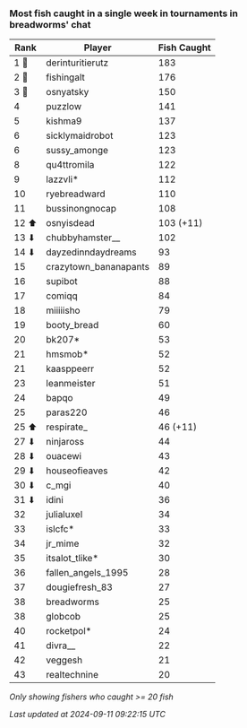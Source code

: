### Most fish caught in a single week in tournaments in breadworms' chat
| Rank | Player | Fish Caught |
|------|--------|-----------|
| 1 🥇  | derinturitierutz  | 183 |
| 2 🥈  | fishingalt  | 176 |
| 3 🥉  | osnyatsky  | 150 |
| 4  | puzzlow  | 141 |
| 5  | kishma9  | 137 |
| 6  | sicklymaidrobot  | 123 |
| 6  | sussy_amonge  | 123 |
| 8  | qu4ttromila  | 122 |
| 9  | lazzvli*  | 112 |
| 10  | ryebreadward  | 110 |
| 11  | bussinongnocap  | 108 |
| 12 ⬆ | osnyisdead  | 103 (+11) |
| 13 ⬇ | chubbyhamster__  | 102 |
| 14 ⬇ | dayzedinndaydreams  | 93 |
| 15  | crazytown_bananapants  | 89 |
| 16  | supibot  | 88 |
| 17  | comiqq  | 84 |
| 18  | miiiiisho  | 79 |
| 19  | booty_bread  | 60 |
| 20  | bk207*  | 53 |
| 21  | hmsmob*  | 52 |
| 21  | kaasppeerr  | 52 |
| 23  | leanmeister  | 51 |
| 24  | bapqo  | 49 |
| 25  | paras220  | 46 |
| 25 ⬆ | respirate_  | 46 (+11) |
| 27 ⬇ | ninjaross  | 44 |
| 28 ⬇ | ouacewi  | 43 |
| 29 ⬇ | houseofieaves  | 42 |
| 30 ⬇ | c_mgi  | 40 |
| 31 ⬇ | idini  | 36 |
| 32  | julialuxel  | 34 |
| 33  | islcfc*  | 33 |
| 34  | jr_mime  | 32 |
| 35  | itsalot_tlike*  | 30 |
| 36  | fallen_angels_1995  | 28 |
| 37  | dougiefresh_83  | 27 |
| 38  | breadworms  | 25 |
| 38  | globcob  | 25 |
| 40  | rocketpol*  | 24 |
| 41  | divra__  | 22 |
| 42  | veggesh  | 21 |
| 43  | realtechnine  | 20 |

_Only showing fishers who caught >= 20 fish_

_Last updated at 2024-09-11 09:22:15 UTC_